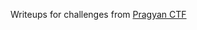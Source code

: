 Writeups for challenges from [Pragyan CTF](https://ctftime.org/event/581 "PragyanCTF 2018 on CTFtime")
